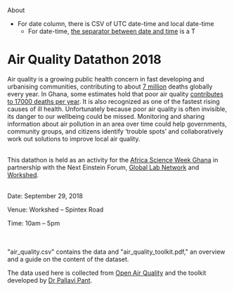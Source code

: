 About

* For date column, there is CSV of UTC date-time and local date-time
  * For date-time, [the separator between date and time](http://www.loc.gov/standards/datetime/pre-submission.html#datetime) is a <bold>T</bold>

# Air Quality Datathon 2018

Air quality is a growing public health concern in fast developing and urbanising communities, contributing to about [7 million](http://www.who.int/mediacentre/news/releases/2014/air-pollution/en/) deaths globally every year. In Ghana, some estimates hold that poor air quality [contributes to 17000 deaths per year](http://citifmonline.com/2016/10/15/17000-die-annually-from-air-pollution-in-ghana/). It is also recognized as one of the fastest rising causes of ill health. Unfortunately because poor air quality is often invisible, its danger to our wellbeing could be missed. Monitoring and sharing information about air pollution in an area over time could help governments, community groups, and citizens identify ‘trouble spots’ and collaboratively work out solutions to improve local air quality.</br  ></br  >

This datathon is held as an activity for the [Africa Science Week Ghana](http://facebook.com/aswghana) in partnership with the Next Einstein Forum, [Global Lab Network](https://www.facebook.com/GLabNetwork/) and [Workshed](http://www.ourworkshed.com/).  </br  ></br  >

Date: September 29, 2018

Venue: Workshed – Spintex Road

Time: 10am – 5pm  </br  ></br  ></br  >

"air_quality.csv" contains the data and "air_quality_toolkit.pdf," an overview and a guide on the content of the dataset.

The data used here is collected from [Open Air Quality](https://openaq.org/) and the toolkit developed by [Dr Pallavi Pant](https://ppant.school.blog/).
